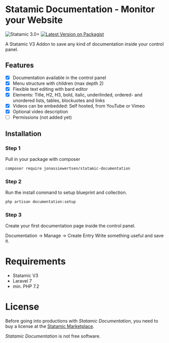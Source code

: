 # Statamic Documentation - Monitor your Website
![Statamic 3.0+](https://img.shields.io/badge/Statamic-3.0+-FF269E?style=for-the-badge&link=https://statamic.com)
[![Latest Version on Packagist](https://img.shields.io/packagist/v/jonassiewertsen/statamic-documentation.svg?style=for-the-badge)](https://packagist.org/packages/jonassiewertsen/statamic-documentation)

A Statamic V3 Addon to save any kind of documentation inside your control panel.

## Features
- [x] Documentation available in the control panel
- [x] Menu structure with children (max depth 2)
- [x] Flexible text editing with bard editor
- [x] Elements: Title, H2, H3, bold, italic, underlinded, ordered- and unordered lists, tables, blockuotes and links
- [x] Videos can be embedded: Self hosted, from YouTube or Vimeo
- [x] Optional video description
- [ ] Permissions (not added yet)

## Installation
### Step 1
Pull in your package with composer
```bash
composer require jonassiewertsen/statamic-documentation
```

### Step 2
Run the install command to setup blueprint and collection.
```bash
php artisan documentation:setup
```

### Step 3
Create your first documentation page inside the control panel. 

Documentation -> Manage -> Create Entry
Write something useful and save it. 

# Requirements
- Statamic V3
- Laravel 7
- min. PHP 7.2

# License 

Before going into productions with *Statamic Documentation*, you need to buy a license at the [Statamic Marketplace](https://statamic.com/marketplace/addons/oh-dear). 

*Statamic Documentation* is not free software. 
